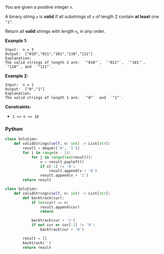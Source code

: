 You are given a positive integer  `n`.

A binary string  `x`  is  **valid**  if all substrings of  `x`  of length 2 contain  **at least**  one  `"1"`.

Return all  **valid**  strings with length  `n`**,** in  _any_  order.

**Example 1:**

```
Input:  n = 3
Output:  ["010","011","101","110","111"]
Explanation:
The valid strings of length 3 are:  `"010"`,  `"011"`,  `"101"`,  `"110"`, and  `"111"`.
```

**Example 2:**

```
Input:  n = 1
Output:  ["0","1"]
Explanation:
The valid strings of length 1 are:  `"0"`  and  `"1"`.
```

**Constraints:**

- `1 <= n <= 18`

### Python

```python
class Solution:
    def validStrings(self, n: int) -> List[str]:
        result = deque(['0', '1'])
        for i in range(n - 1):
            for j in range(len(result)):
                v = result.popleft()
                if v[-1] != '0':
                    result.append(v + '0')
                result.append(v + '1')
        return result
```

```python
class Solution:
    def validStrings(self, n: int) -> List[str]:
        def backtrack(cur):
            if len(cur) == n:
                result.append(cur)
                return

            backtrack(cur + '1')
            if not cur or cur[-1] != '0':
                backtrack(cur + '0')

        result = []
        backtrack('')
        return result
```